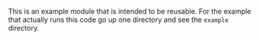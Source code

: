 This is an example module that is intended to be reusable. For the example that actually runs this code go up one directory and see the `example` directory.